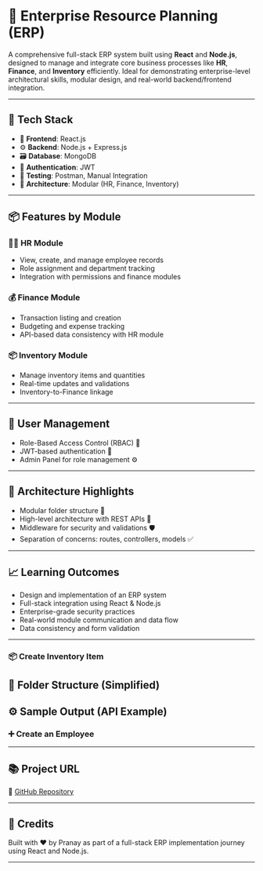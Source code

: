 # 💼 Enterprise Resource Planning (ERP) 

A comprehensive full-stack ERP system built using **React** and **Node.js**, designed to manage and integrate core business processes like **HR**, **Finance**, and **Inventory** efficiently. Ideal for demonstrating enterprise-level architectural skills, modular design, and real-world backend/frontend integration.

---

## 🚀 Tech Stack

- 🧠 **Frontend**: React.js
- ⚙️ **Backend**: Node.js + Express.js
- 🗃️ **Database**: MongoDB
- 🔐 **Authentication**: JWT
- 🧪 **Testing**: Postman, Manual Integration
- 🧩 **Architecture**: Modular (HR, Finance, Inventory)

---

## 📦 Features by Module

### 👨‍💼 HR Module
- View, create, and manage employee records
- Role assignment and department tracking
- Integration with permissions and finance modules

### 💰 Finance Module
- Transaction listing and creation
- Budgeting and expense tracking
- API-based data consistency with HR module

### 📦 Inventory Module
- Manage inventory items and quantities
- Real-time updates and validations
- Inventory-to-Finance linkage

---

## 🔐 User Management

- Role-Based Access Control (RBAC) 🔐
- JWT-based authentication 🔑
- Admin Panel for role management ⚙️

---

## 🧱 Architecture Highlights

- Modular folder structure 🧩
- High-level architecture with REST APIs 🔁
- Middleware for security and validations 🛡️
- Separation of concerns: routes, controllers, models ✅

---

## 📈 Learning Outcomes

- Design and implementation of an ERP system
- Full-stack integration using React & Node.js
- Enterprise-grade security practices
- Real-world module communication and data flow
- Data consistency and form validation

---
### 📦 Create Inventory Item

## 📁 Folder Structure (Simplified)

## ⚙️ Sample Output (API Example)

### ➕ Create an Employee

---

## 📚 Project URL

🔗 [GitHub Repository](https://github.com/PRANAYNAIDUI/Enterprise-Resource-Planning-System)

---

## 🙌 Credits

Built with ❤️ by Pranay  as part of a full-stack ERP implementation journey using React and Node.js.

---


